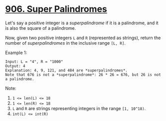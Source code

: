 # [906. Super Palindromes](https://leetcode-cn.com/problems/super-palindromes/)

Let's say a positive integer is a *superpalindrome* if it is a palindrome, and it is also the square of a palindrome.

Now, given two positive integers `L` and `R` (represented as strings), return the number of *superpalindromes* in the inclusive range `[L, R]`.

Example 1:

```text
Input: L = "4", R = "1000"
Output: 4
Explanation: 4, 9, 121, and 484 are *superpalindromes*.
Note that 676 is not a *superpalindrome*: 26 * 26 = 676, but 26 is not a palindrome.
```

Note:

1. `1 <= len(L) <= 18`
1. `1 <= len(R) <= 18`
1. `L` and `R` are strings representing integers in the range `[1, 10^18)`.
1. `int(L) <= int(R)`